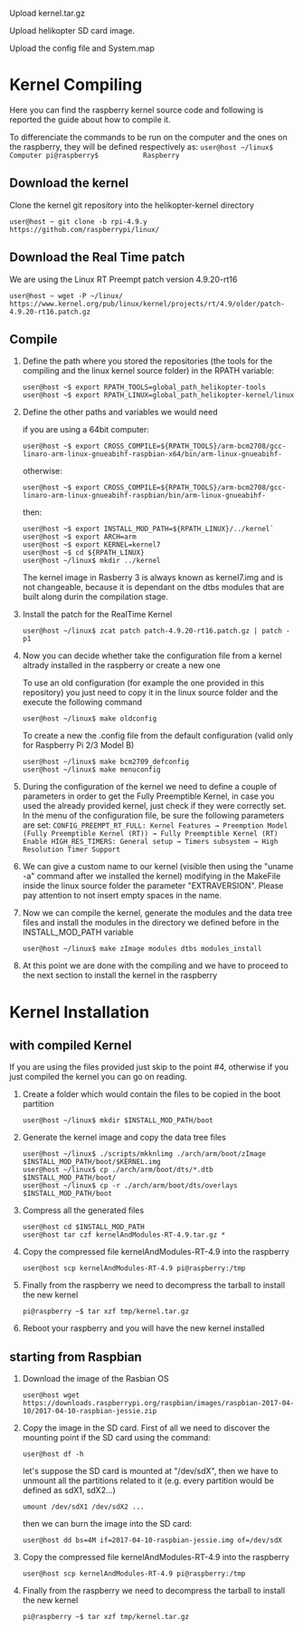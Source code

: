 Upload kernel.tar.gz

Upload helikopter SD card image.

Upload the config file and System.map 

# Kernel Compiling
Here you can find the raspberry kernel source code and following is reported the guide about how to compile it.

To differenciate the commands to be run on the computer and the ones on the raspberry, they will be defined respectively as:
    ```
    user@host ~/linux$      Computer
    pi@raspberry$           Raspberry
    ```

## Download the kernel
Clone the kernel git repository into the helikopter-kernel directory
```
user@host ~ git clone -b rpi-4.9.y https://github.com/raspberrypi/linux/
```

## Download the Real Time patch
We are using the Linux RT Preempt patch version 4.9.20-rt16
```
user@host ~ wget -P ~/linux/ https://www.kernel.org/pub/linux/kernel/projects/rt/4.9/older/patch-4.9.20-rt16.patch.gz
```

## Compile

1. Define the path where you stored the repositories (the tools for the compiling and the linux kernel source folder) in the RPATH variable:
    ```
    user@host ~$ export RPATH_TOOLS=global_path_helikopter-tools
    user@host ~$ export RPATH_LINUX=global_path_helikopter-kernel/linux
   	```

2. Define the other paths and variables we would need

	
	if you are using a 64bit computer:
    ```
	user@host ~$ export CROSS_COMPILE=${RPATH_TOOLS}/arm-bcm2708/gcc-linaro-arm-linux-gnueabihf-raspbian-x64/bin/arm-linux-gnueabihf-
	```
	
	otherwise:
	```
	user@host ~$ export CROSS_COMPILE=${RPATH_TOOLS}/arm-bcm2708/gcc-linaro-arm-linux-gnueabihf-raspbian/bin/arm-linux-gnueabihf-
	```
    
    then:
    ```
	user@host ~$ export INSTALL_MOD_PATH=${RPATH_LINUX}/../kernel`
	user@host ~$ export ARCH=arm
	user@host ~$ export KERNEL=kernel7
	user@host ~$ cd ${RPATH_LINUX}
	user@host ~/linux$ mkdir ../kernel
	```
	The kernel image in Rasberry 3 is always known as kernel7.img and is not changeable, because it is dependant on the dtbs modules that are built along durin the compilation stage.

3. Install the patch for the RealTime Kernel
	```
    user@host ~/linux$ zcat patch patch-4.9.20-rt16.patch.gz | patch -p1
    ```

4. Now you can decide whether take the configuration file from a kernel altrady installed in the raspberry or create a new one

	To use an old configuration (for example the one provided in this repository) you just need to copy it in the linux source folder and the execute the following command
	```
	user@host ~/linux$ make oldconfig
	```

	To create a new the .config file from the default configuration (valid only for Raspberry Pi 2/3 Model B)
	```
	user@host ~/linux$ make bcm2709_defconfig
	user@host ~/linux$ make menuconfig
	```

5. During the configuration of the kernel we need to define a couple of parameters in order to get the Fully Preemptible Kernel, in case you used the already provided kernel, just check if they were correctly set. In the menu of the configuration file, be sure the following parameters are set:
        ```
        CONFIG_PREEMPT_RT_FULL: Kernel Features → Preemption Model (Fully Preemptible Kernel (RT)) → Fully Preemptible Kernel (RT)
        Enable HIGH_RES_TIMERS: General setup → Timers subsystem → High Resolution Timer Support
        ```
6. We can give a custom name to our kernel (visible then using the "uname -a" command after we installed the kernel) modifying in the MakeFile inside the linux source folder the parameter "EXTRAVERSION". Please pay attention to not insert empty spaces in the name.

7. Now we can compile the kernel, generate the modules and the data tree files and install the modules in the directory we defined before in the INSTALL_MOD_PATH variable
    ```
	user@host ~/linux$ make zImage modules dtbs modules_install
	```

8. At this point we are done with the compiling and we have to proceed to the next section to install the kernel in the raspberry

# Kernel Installation
## with compiled Kernel
If you are using the files provided just skip to the point #4, otherwise if you just compiled the kernel you can go on reading.

1. Create a folder which would contain the files to be copied in the boot partition
	```
	user@host ~/linux$ mkdir $INSTALL_MOD_PATH/boot
	```

2. Generate the kernel image and copy the data tree files
	```
	user@host ~/linux$ ./scripts/mkknlimg ./arch/arm/boot/zImage $INSTALL_MOD_PATH/boot/$KERNEL.img
	user@host ~/linux$ cp ./arch/arm/boot/dts/*.dtb $INSTALL_MOD_PATH/boot/
	user@host ~/linux$ cp -r ./arch/arm/boot/dts/overlays $INSTALL_MOD_PATH/boot
	```

3. Compress all the generated files
	```
	user@host cd $INSTALL_MOD_PATH
	user@host tar czf kernelAndModules-RT-4.9.tar.gz *
	```
	
4. Copy the compressed file kernelAndModules-RT-4.9 into the raspberry
    ```
	user@host scp kernelAndModules-RT-4.9 pi@raspberry:/tmp
	```

5. Finally from the raspberry we need to decompress the tarball to install the new kernel
	```
    pi@raspberry ~$ tar xzf tmp/kernel.tar.gz
    ```

9. Reboot your raspberry and you will have the new kernel installed

## starting from Raspbian
1. Download the image of the Rasbian OS
    ```
    user@host wget https://downloads.raspberrypi.org/raspbian/images/raspbian-2017-04-10/2017-04-10-raspbian-jessie.zip
    ```
    
2. Copy the image in the SD card. First of all we need to discover the mounting point if the SD card using the command:
    ```
    user@host df -h
    ```
    let's suppose the SD card is mounted at "/dev/sdX", then we have to unmount all the partitions related to it (e.g. every partition would be defined as sdX1, sdX2...)
    ```
    umount /dev/sdX1 /dev/sdX2 ...
    ```
    then we can burn the image into the SD card:
    ```
    user@host dd bs=4M if=2017-04-10-raspbian-jessie.img of=/dev/sdX
    ```
3. Copy the compressed file kernelAndModules-RT-4.9 into the raspberry
    ```
	user@host scp kernelAndModules-RT-4.9 pi@raspberry:/tmp
	```
4. Finally from the raspberry we need to decompress the tarball to install the new kernel
	```
    pi@raspberry ~$ tar xzf tmp/kernel.tar.gz
    ```